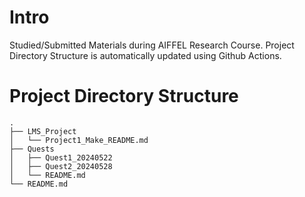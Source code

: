 # Intro
Studied/Submitted Materials during AIFFEL Research Course.
Project Directory Structure is automatically updated using Github Actions.
# Project Directory Structure
```plaintext
.
├── LMS_Project
│   └── Project1_Make_README.md
├── Quests
│   ├── Quest1_20240522
│   ├── Quest2_20240528
│   └── README.md
└── README.md
```
<!-- END OF DIRECTORY STRUCTURE -->


